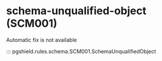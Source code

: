 # schema-unqualified-object (SCM001)

Automatic fix is not available

::: pgshield.rules.schema.SCM001.SchemaUnqualifiedObject

